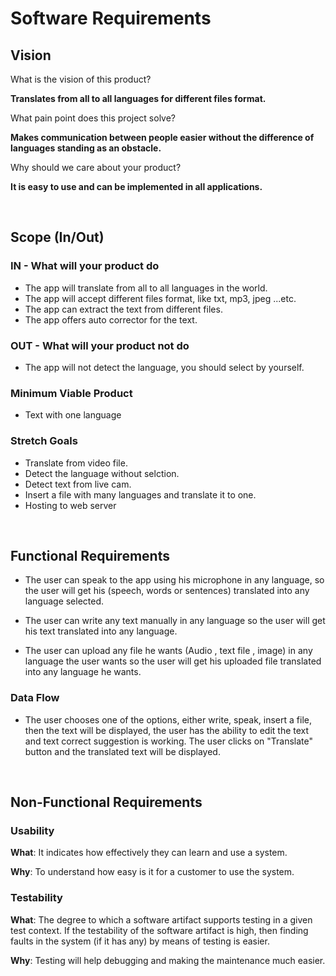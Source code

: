 # Software Requirements

## Vision

What is the vision of this product?

**Translates from all to all languages for different files format.**

What pain point does this project solve?

**Makes communication between people easier without the difference of languages standing as an obstacle.**

Why should we care about your product?

**It is easy to use and can be implemented in all applications.**

&nbsp;

## Scope (In/Out)

### IN - What will your product do

* The app will translate from all to all languages in the world.
* The app will accept different files format, like txt, mp3, jpeg ...etc.
* The app can extract the text from different files.
* The app offers auto corrector for the text.

### OUT - What will your product not do

* The app will not detect the language, you should select by yourself.

### Minimum Viable Product

* Text with one language

### Stretch Goals

* Translate from video file.
* Detect the language without selction.
* Detect text from live cam.
* Insert a file with many languages and translate it to one.
* Hosting to web server

&nbsp;

## Functional Requirements

* The user can speak to the app using his microphone in any language, so the user will get his (speech, words or sentences) translated into any language selected.

* The user can write any text manually in any language so the user will get his text  translated into any language. 

* The user can upload any file he wants (Audio , text file , image) in any language the user wants so the user will get his uploaded file translated into any language he wants.

### Data Flow

* The user chooses one of the options, either write, speak, insert a file, then the text will be displayed, the user has the ability to edit the text and text correct suggestion is working. The user clicks on "Translate" button and the translated text will be displayed.

&nbsp;

## Non-Functional Requirements

### **Usability**

**What**: It indicates how effectively they can learn and use a system.

**Why**: To understand how easy is it for a customer to use the system.

### **Testability**

**What**: The degree to which a software artifact supports testing in a given test context. If the testability of the software artifact is high, then finding faults in the system (if it has any) by means of testing is easier.

**Why**: Testing will help debugging and making the maintenance much easier.

